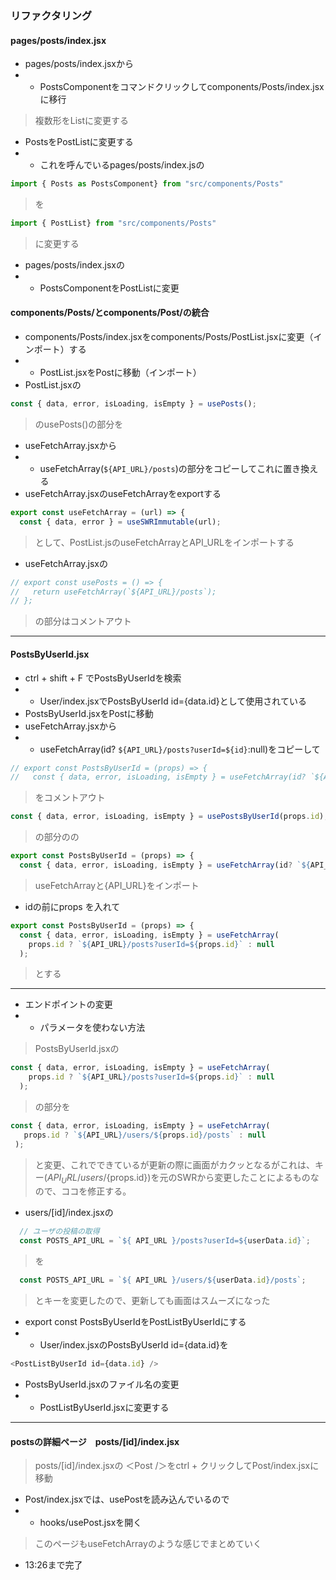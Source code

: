 ### リファクタリング
#### pages/posts/index.jsx
- pages/posts/index.jsxから
- - PostsComponentをコマンドクリックしてcomponents/Posts/index.jsxに移行
> 複数形をListに変更する
- PostsをPostListに変更する
- - これを呼んでいるpages/posts/index.jsの
```js
import { Posts as PostsComponent} from "src/components/Posts"
```
> を
```js
import { PostList} from "src/components/Posts"
```
>に変更する
- pages/posts/index.jsxの
- - PostsComponentをPostListに変更
#### components/Posts/とcomponents/Post/の統合
- components/Posts/index.jsxをcomponents/Posts/PostList.jsxに変更（インポート）する
- - PostList.jsxをPostに移動（インポート）
- PostList.jsxの
```js
const { data, error, isLoading, isEmpty } = usePosts();
```
>のusePosts()の部分を
- useFetchArray.jsxから
- - useFetchArray(`${API_URL}/posts`)の部分をコピーしてこれに置き換える
- useFetchArray.jsxのuseFetchArrayをexportする
```js
export const useFetchArray = (url) => {
  const { data, error } = useSWRImmutable(url);
```
> として、PostList.jsのuseFetchArrayとAPI_URLをインポートする
- useFetchArray.jsxの
```js
// export const usePosts = () => {
//   return useFetchArray(`${API_URL}/posts`);
// };
```
> の部分はコメントアウト
---
#### PostsByUserId.jsx
- ctrl + shift + F でPostsByUserIdを検索
- - User/index.jsxでPostsByUserId id={data.id}として使用されている
- PostsByUserId.jsxをPostに移動
- useFetchArray.jsxから
- - useFetchArray(id? `${API_URL}/posts?userId=${id}`:null)をコピーして
```js
// export const PostsByUserId = (props) => {
//   const { data, error, isLoading, isEmpty } = useFetchArray(id? `${API_URL}/posts?userId=${id}`:null);
```
> をコメントアウト
```js
const { data, error, isLoading, isEmpty } = usePostsByUserId(props.id);
```
> の部分のの
```js
export const PostsByUserId = (props) => {
  const { data, error, isLoading, isEmpty } = useFetchArray(id? `${API_URL}/posts?userId=${id}`:null);
```
> useFetchArrayと{API_URL}をインポート
- idの前にprops を入れて
```js
export const PostsByUserId = (props) => {
  const { data, error, isLoading, isEmpty } = useFetchArray(
    props.id ? `${API_URL}/posts?userId=${props.id}` : null
  );
```
> とする
---
- エンドポイントの変更
- - パラメータを使わない方法
> PostsByUserId.jsxの
```js
const { data, error, isLoading, isEmpty } = useFetchArray(
    props.id ? `${API_URL}/posts?userId=${props.id}` : null
  );
 ```
 > の部分を
 ```js
 const { data, error, isLoading, isEmpty } = useFetchArray(
    props.id ? `${API_URL}/users/${props.id}/posts` : null
  );
  ```
  > と変更、これでできているが更新の際に画面がカクッとなるがこれは、キー(${API_URL}/users/${props.id})を元のSWRから変更したことによるものなので、ココを修正する。
  - users/[id]/index.jsxの
  ```js
  	// ユーザの投稿の取得
	const POSTS_API_URL = `${ API_URL }/posts?userId=${userData.id}`;
  ```
  >を
  ```js
  	const POSTS_API_URL = `${ API_URL }/users/${userData.id}/posts`;
   ```
   > とキーを変更したので、更新しても画面はスムーズになった
   - export const PostsByUserIdをPostListByUserIdにする
   - - User/index.jsxのPostsByUserId id={data.id}を
   ```js
   <PostListByUserId id={data.id} />
   ```
   - PostsByUserId.jsxのファイル名の変更
   - - PostListByUserId.jsxに変更する
   ---
   #### postsの詳細ページ　posts/[id]/index.jsx
   > posts/[id]/index.jsxの ＜Post /＞をctrl + クリックしてPost/index.jsxに移動
   - Post/index.jsxでは、usePostを読み込んでいるので
   - - hooks/usePost.jsxを開く
   > このページもuseFetchArrayのような感じでまとめていく
   - 13:26まで完了






















